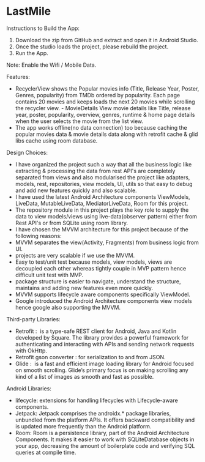 # LastMile
Instructions to Build the App:
1. Download the zip from GitHub and extract and open it in Android Studio.
2. Once the studio loads the project, please rebuild the project.
3. Run the App.

Note: Enable the Wifi / Mobile Data.

Features:
- RecyclerView shows the Popular movies info (Title, Release Year, Poster, Genres, popularity) from TMDb ordered by popularity. Each page contains 20 movies and keeps loads the next 20 movies while scrolling the recycler view.
- MovieDetails View movie details like Title, release year, poster, popularity, overview, genres, runtime & home page details when the user selects the movie from the list view.
- The app works offline(no data connection) too because caching the popular movies data & movie details data along with retrofit cache & glid libs cache using room database.

Design Choices:
- I have organized the project such a way that all the business logic like extracting & processing the data from rest API's are completely separated from views and also modularised the project like adapters, models, rest, repositories, view models, UI, utils so that easy to debug and add new features quickly and also scalable.
- I have used the latest Android Architecture components ViewModels, LiveData, MutableLiveData, MediatorLiveData, Room for this project.
- The repository module in this project plays the key role to supply the data to view models/views using live-data(observer pattern) either from Rest API's or from SQLite using room library.  
- I have chosen the MVVM architecture for this project because of the following reasons:
- MVVM separates the view(Activity, Fragments) from business logic from UI.
- projects are very scalable if we use the MVVM. 
- Easy to test/unit test because models, view models, views are decoupled each other whereas tightly couple in MVP pattern hence difficult unit test with MVP.
- package structure is easier to navigate, understand the structure, maintains and adding new features even more quickly.
- MVVM supports lifecycle aware components specifically ViewModel.
- Google introduced the Android Architecture components view models hence google also supporting the MVVM.

Third-party Libraries:
- Retrofit :  is a type-safe REST client for Android, Java and Kotlin developed by Square. The library provides a powerful framework for authenticating and interacting with APIs and sending network requests with OkHttp.
- Retrofit gson converter : for serialization to and from JSON.
- Glide :  is a fast and efficient image loading library for Android focused on smooth scrolling. Glide’s primary focus is on making scrolling any kind of a list of images as smooth and fast as possible.

Android Libraries:
- lifecycle: extensions for handling lifecycles with Lifecycle-aware components.
- Jetpack: Jetpack comprises the androidx.* package libraries, unbundled from the platform APIs. It offers backward compatibility and is updated more frequently than the Android platform.
- Room: Room is a persistence library, part of the Android Architecture Components. It makes it easier to work with SQLiteDatabase objects in your app, decreasing the amount of boilerplate code and verifying SQL queries at compile time.
